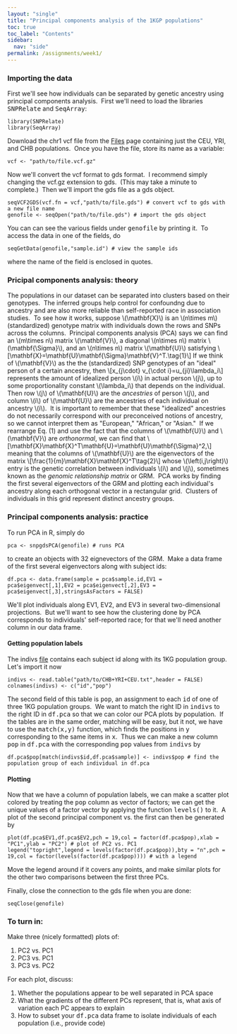 ```yaml
---
layout: "single"
title: "Principal components analysis of the 1KGP populations"
toc: true
toc_label: "Contents"
sidebar:
  nav: "side"
permalink: /assignments/week1/
---
```


### Importing the data

First we'll see how individuals can be separated by genetic ancestry using principal components analysis.&nbsp; First we'll need to load the libraries <kbd>SNPRelate</kbd> and <kbd>SeqArray</kbd>:

```
library(SNPRelate)
library(SeqArray)
```

Download the chr1 vcf file from the [Files](https://wletsou.github.io/bioinformatics/files) page containing just the CEU, YRI, and CHB populations.&nbsp;  Once you have the file, store its name as a variable:

```
vcf <- "path/to/file.vcf.gz"
```

Now we'll convert the vcf format to gds format.&nbsp; I recommend simply changing the vcf.gz extension to gds.&nbsp; (This may take a minute to complete.)&nbsp; Then we'll import the gds file as a gds object.

```
seqVCF2GDS(vcf.fn = vcf,"path/to/file.gds") # convert vcf to gds with a new file name
genofile <- seqOpen("path/to/file.gds") # import the gds object
```

You can can see the various fields under <kbd>genofile</kbd> by printing it.&nbsp; To access the data in one of the fields, do

```
seqGetData(genofile,"sample.id") # view the sample ids
```

where the name of the field is enclosed in quotes.

### Pricipal components analysis: theory

The populations in our dataset can be separated into clusters based on their genotypes.&nbsp; The inferred groups help control for confoundng due to ancestry and are also more reliable than self-reported race in association studies.&nbsp; To see how it works, suppose \\(\mathbf{X}\\) is an \\(n\times m\\) (standardized) genotype matrix with individuals down the rows and SNPs across the columns.&nbsp;  Principal components analysis (PCA) says we can find an \\(m\times n\\) matrix \\(\mathbf{V}\\), a diagonal \\(n\times n\\) matrix \\(\mathbf{\Sigma}\\), and an \\(n\times n\\) matrix \\(\mathbf{U}\\) satisfying \\[\mathbf{X}=\mathbf{U}\mathbf{\Sigma}\mathbf{V}^T.\tag{1}\\] If we think of \\(\mathbf{V}\\) as the the (standardized) SNP genotypes of an "ideal" person of a certain ancestry, then \\[x_{j\cdot} v_{\cdot i}=u_{ji}\lambda_i\\] represents the amount of idealized person \\(i\\) in actual person \\(j\\), up to some proportionality constant \\(\lambda_i\\) that depends on the individual.&nbsp; Then row \\(j\\) of \\(\mathbf{U}\\) are the *ancestries* of person \\(j\\), and column \\(i\\) of \\(\mathbf{U}\\) are the ancestries of each individual on ancestry \\(i\\).&nbsp; It is important to remember that these "idealized" ancestries do not necessarily correspond with our preconceived notions of ancestry, so we cannot interpret them as "European," "African," or "Asian."&nbsp; If we rearrange Eq. (1) and use the fact that the columns of \\(\mathbf{U}\\) and \\(\mathbf{V}\\) are *orthonormal*, we can find that \\[\mathbf{X}\mathbf{X}^T\mathbf{U}=\mathbf{U}\mathbf{\Sigma}^2,\\] meaning that the columns of \\(\mathbf{U}\\) are the eigenvectors of the matrix \\[\frac{1}{m}\mathbf{X}\mathbf{X}^T\tag{2}\\] whose \\(\left(i,j\right)\\) entry is the genetic correlation between individuals \\(i\\) and \\(j\\), sometimes known as the *genomic relationship matrix* or GRM.&nbsp; PCA works by finding the first several eigenvectors of the GRM and plotting each individual's ancestry along each orthogonal vector in a rectangular grid.&nbsp; Clusters of individuals in this grid represent distinct ancestry groups.

### Principal components analysis: practice

To run PCA in R, simply do

```
pca <- snpgdsPCA(genofile) # runs PCA
```

to create an objects with 32 eignevectors of the GRM.&nbsp; Make a data frame of the first several eigenvectors along with subject ids:

```
df.pca <- data.frame(sample = pca$sample.id,EV1 = pca$eigenvect[,1],EV2 = pca$eigenvect[,2],EV3 = pca$eigenvect[,3],stringsAsFactors = FALSE)
```

We'll plot individuals along EV1, EV2, and EV3 in several two-dimensional projections.&nbsp; But we'll want to see how the clustering done by PCA corresponds to individuals' self-reported race; for that we'll need another column in our data frame.

#### Getting population labels ####

The indivs [file](https://raw.githubusercontent.com/wletsou/bioinformatics/master/docs/CHB%2BYRI%2BCEU.txt) contains each subject id along with its 1KG population group.&nbsp; Let's import it now

```
indivs <- read.table("path/to/CHB+YRI+CEU.txt",header = FALSE)
colnames(indivs) <- c("id","pop")
```

The second field of this table is <kbd>pop</kbd>, an assignment to each <kbd>id</kbd> of one of three 1KG population groups.&nbsp; We want to match the right ID in <kbd>indivs</kbd> to the right ID in <kbd>df.pca</kbd> so that we can color our PCA plots by population.&nbsp; If the tables are in the same order, matching will be easy, but it not, we have to use the <kbd>match(x,y)</kbd> function, which finds the positions in <kbd>y</kbd> corresponding to the same items in <kbd>x</kbd>.&nbsp; Thus we can make a new column <kbd>pop</kbd> in <kbd>df.pca</kbd> with the corresponding <kbd>pop</kbd> values from <kbd>indivs</kbd> by

```
df.pca$pop[match(indivs$id,df.pca$sample)] <- indivs$pop # find the population group of each individual in df.pca
```
#### Plotting ####

Now that we have a column of population labels, we can make a scatter plot colored by treating the <kbd>pop</kbd> column as vector of factors; we can get the unique values of a factor vector by applying the function <kbd>levels()</kbd> to it.&nbsp; A plot of the second principal component vs. the first can then be generated by 

```
plot(df.pca$EV1,df.pca$EV2,pch = 19,col = factor(df.pca$pop),xlab = "PC1",ylab = "PC2") # plot of PC2 vs. PC1
legend("topright",legend = levels(factor(df.pca$pop)),bty = "n",pch = 19,col = factor(levels(factor(df.pca$pop)))) # with a legend
```

Move the legend around if it covers any points, and make similar plots for the other two comparisons between the first three PCs.

Finally, close the connection to the gds file when you are done:

```
seqClose(genofile)
```

### To turn in: ###

Make three (nicely formatted) plots of:

1. PC2 vs. PC1
2. PC3 vs. PC1
3. PC3 vs. PC2

For each plot, discuss:

1. Whether the populations appear to be well separated in PCA space
2. What the gradients of the different PCs represent, that is, what axis of variation each PC appears to explain
3. How to subset your <kbd>df.pca</kbd> data frame to isolate individuals of each population (i.e., provide code)
